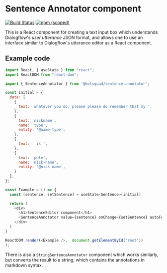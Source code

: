 # Sentence Annotator component

[![Build Status](https://travis-ci.com/botsquad/sentence-annotator.svg?branch=master)](https://travis-ci.com/botsquad/sentence-annotator)
[![npm (scoped)](https://img.shields.io/npm/v/@botsquad/sentence-annotator)](https://www.npmjs.com/package/@botsquad/sentence-annotator)

This is a React component for creating a text input box which understands Dialogflow's _user
utterance_ JSON format, and allows one to use an interface similar to Dialogflow's utterance editor
as a React component.

## Example code

```javascript
import React, { useState } from "react";
import ReactDOM from "react-dom";

import { SentenceAnnotator } from '@botsquad/sentence-annotator';

const initial = {
  data: [
    {
      text: 'whatever you do, please please do remember that my ',
    },
    {
      text: 'nickname',
      name: 'type',
      entity: '@name-type',
    },
    {
      text: ' is ',
    },
    {
      text: 'pete',
      name: 'nick-name',
      entity: '@nick-name',
    }
  ],
};

const Example = () => {
  const [sentence, setSentence] = useState<Sentence>(initial)

  return (
    <div>
      <h1>SentenceEditor component</h1>
      <SentenceAnnotator value={sentence} onChange={setSentence} autoFocus />
    </div>
  )
}

ReactDOM.render(<Example />,  document.getElementById("root"))
);
```

There is also a `StringSentenceAnnotator` component which works similarly, but converts the result
to a string; which contains the annotations in markdown syntax.
